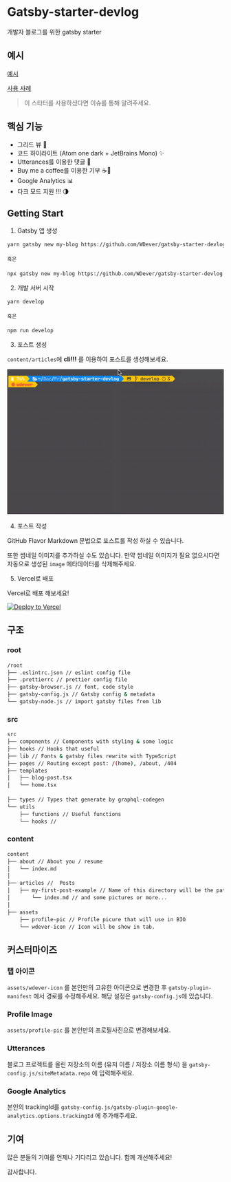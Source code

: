 # Gatsby-starter-devlog

개발자 블로그를 위한 gatsby starter

## 예시

[예시](https://gatsby-starter-devlog.vercel.app/)

[사용 사례](USECASE.md)

> 이 스타터를 사용하셨다면 이슈를 통해 알려주세요.

## 핵심 기능

- 그리드 뷰 🌈
- 코드 하이라이트 (Atom one dark + JetBrains Mono) ✨
- Utterances를 이용한 댓글 💬
- Buy me a coffee를 이용한 기부 ☕️💸
- Google Analytics 📊
- 다크 모드 지원 !!! 🌗

## Getting Start

1. Gatsby 앱 생성

```sh
yarn gatsby new my-blog https://github.com/WDever/gatsby-starter-devlog

혹은

npx gatsby new my-blog https://github.com/WDever/gatsby-starter-devlog
```

2. 개발 서버 시작

```sh
yarn develop

혹은

npm run develop
```

3. 포스트 생성

`content/articles`에 **cli!!!** 를 이용하여 포스트를 생성해보세요.

![create-post](assets/create-post.gif)

4. 포스트 작성

GitHub Flavor Markdown 문법으로 포스트를 작성 하실 수 있습니다.

또한 썸네일 이미지를 추가하실 수도 있습니다. 만약 썸네일 이미지가 필요 없으시다면 자동으로 생성된 `image` 메타데이터를 삭제해주세요.

5. Vercel로 배포

Vercel로 배포 해보세요!

[![Deploy to Vercel](https://vercel.com/button)](https://vercel.com/import/project?template=https://github.com/WDever/gatsby-starter-develog)

## 구조

### root

```sh
/root
├── .eslintrc.json // eslint config file
├── .prettierrc // prettier config file
├── gatsby-browser.js // font, code style
├── gatsby-config.js // Gatsby config & metadata
└── gatsby-node.js // import gatsby files from lib
```

### src

```sh
src
├── components // Components with styling & some logic
├── hooks // Hooks that useful
├── lib // Fonts & gatsby files rewrite with TypeScript
├── pages // Routing except post: /(home), /about, /404
├── templates
│   ├── blog-post.tsx
│   └── home.tsx

├── types // Types that generate by graphql-codegen
└── utils
    ├── functions // Useful functions
    └── hooks //
```

### content

```sh
content
├── about // About you / resume
│   └── index.md
│
├── articles //  Posts
│   ├── my-first-post-example // Name of this directory will be the path
│       └── index.md // and some pictures or more...
│
├── assets
    ├── profile-pic // Profile picure that will use in BIO
    └── wdever-icon // Icon will be show in tab.
```

## 커스터마이즈

### 탭 아이콘

`assets/wdever-icon` 를 본인만의 고유한 아이콘으로 변경한 후 `gatsby-plugin-manifest` 에서 경로를 수정해주세요. 해당 설정은 `gatsby-config.js`에 있습니다.

### Profile Image

`assets/profile-pic` 를 본인만의 프로필사진으로 변경해보세요.

### Utterances

블로그 프로젝트를 올린 저장소의 이름 (유저 이름 / 저장소 이름 형식) 을 `gatsby-config.js/siteMetadata.repo` 에 입력해주세요.

### Google Analytics

본인의 trackingId를 `gatsby-config.js/gatsby-plugin-google-analytics.options.trackingId` 에 추가해주세요.

## 기여

많은 분들의 기여를 언제나 기다리고 있습니다. 함께 개선해주세요!

감사합니다.
